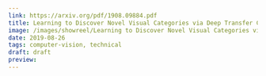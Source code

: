 ```yaml
---
link: https://arxiv.org/pdf/1908.09884.pdf
title: Learning to Discover Novel Visual Categories via Deep Transfer Clustering
image: /images/showreel/Learning to Discover Novel Visual Categories via Deep Transfer Clustering.jpg
date: 2019-08-26
tags: computer-vision, technical
draft: draft
preview:
---
```



